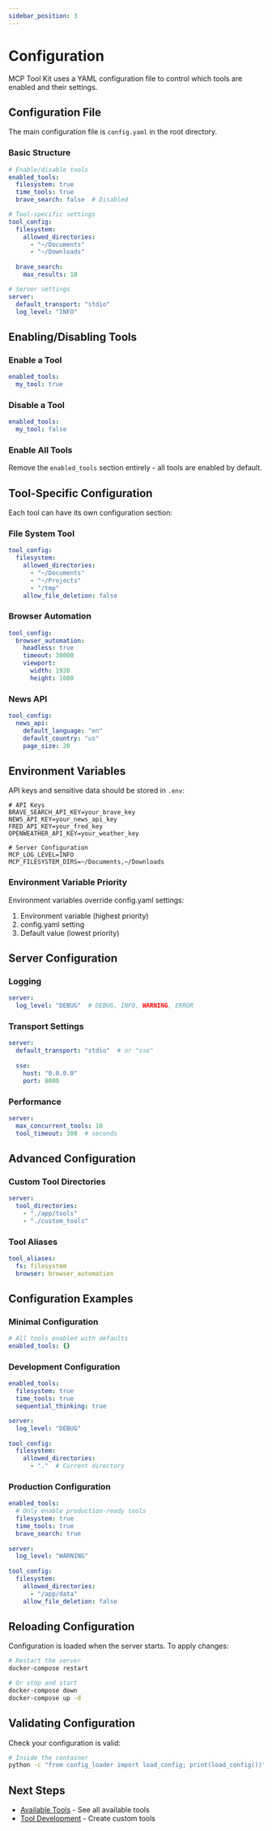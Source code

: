 ```yaml
---
sidebar_position: 3
---
```


# Configuration

MCP Tool Kit uses a YAML configuration file to control which tools are enabled and their settings.

## Configuration File

The main configuration file is `config.yaml` in the root directory.

### Basic Structure

```yaml
# Enable/disable tools
enabled_tools:
  filesystem: true
  time_tools: true
  brave_search: false  # Disabled

# Tool-specific settings
tool_config:
  filesystem:
    allowed_directories:
      - "~/Documents"
      - "~/Downloads"
    
  brave_search:
    max_results: 10

# Server settings
server:
  default_transport: "stdio"
  log_level: "INFO"
```

## Enabling/Disabling Tools

### Enable a Tool
```yaml
enabled_tools:
  my_tool: true
```

### Disable a Tool
```yaml
enabled_tools:
  my_tool: false
```

### Enable All Tools
Remove the `enabled_tools` section entirely - all tools are enabled by default.

## Tool-Specific Configuration

Each tool can have its own configuration section:

### File System Tool
```yaml
tool_config:
  filesystem:
    allowed_directories:
      - "~/Documents"
      - "~/Projects"
      - "/tmp"
    allow_file_deletion: false
```

### Browser Automation
```yaml
tool_config:
  browser_automation:
    headless: true
    timeout: 30000
    viewport:
      width: 1920
      height: 1080
```

### News API
```yaml
tool_config:
  news_api:
    default_language: "en"
    default_country: "us"
    page_size: 20
```

## Environment Variables

API keys and sensitive data should be stored in `.env`:

```env
# API Keys
BRAVE_SEARCH_API_KEY=your_brave_key
NEWS_API_KEY=your_news_api_key
FRED_API_KEY=your_fred_key
OPENWEATHER_API_KEY=your_weather_key

# Server Configuration
MCP_LOG_LEVEL=INFO
MCP_FILESYSTEM_DIRS=~/Documents,~/Downloads
```

### Environment Variable Priority

Environment variables override config.yaml settings:
1. Environment variable (highest priority)
2. config.yaml setting
3. Default value (lowest priority)

## Server Configuration

### Logging
```yaml
server:
  log_level: "DEBUG"  # DEBUG, INFO, WARNING, ERROR
```

### Transport Settings
```yaml
server:
  default_transport: "stdio"  # or "sse"
  
  sse:
    host: "0.0.0.0"
    port: 8080
```

### Performance
```yaml
server:
  max_concurrent_tools: 10
  tool_timeout: 300  # seconds
```

## Advanced Configuration

### Custom Tool Directories
```yaml
server:
  tool_directories:
    - "./app/tools"
    - "./custom_tools"
```

### Tool Aliases
```yaml
tool_aliases:
  fs: filesystem
  browser: browser_automation
```

## Configuration Examples

### Minimal Configuration
```yaml
# All tools enabled with defaults
enabled_tools: {}
```

### Development Configuration
```yaml
enabled_tools:
  filesystem: true
  time_tools: true
  sequential_thinking: true

server:
  log_level: "DEBUG"
  
tool_config:
  filesystem:
    allowed_directories:
      - "."  # Current directory
```

### Production Configuration
```yaml
enabled_tools:
  # Only enable production-ready tools
  filesystem: true
  time_tools: true
  brave_search: true
  
server:
  log_level: "WARNING"
  
tool_config:
  filesystem:
    allowed_directories:
      - "/app/data"
    allow_file_deletion: false
```

## Reloading Configuration

Configuration is loaded when the server starts. To apply changes:

```bash
# Restart the server
docker-compose restart

# Or stop and start
docker-compose down
docker-compose up -d
```

## Validating Configuration

Check your configuration is valid:

```bash
# Inside the container
python -c "from config_loader import load_config; print(load_config())"
```

## Next Steps

- [Available Tools](../tools/overview) - See all available tools
- [Tool Development](../development/creating-tools) - Create custom tools